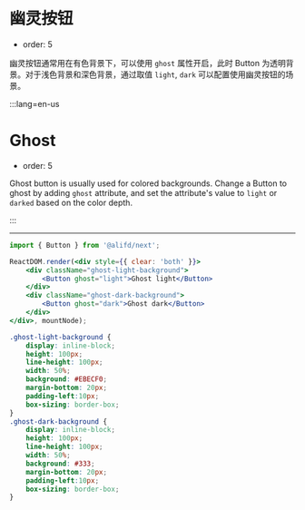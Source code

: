 # 幽灵按钮

- order: 5

幽灵按钮通常用在有色背景下，可以使用 `ghost` 属性开启，此时 Button 为透明背景。对于浅色背景和深色背景，通过取值 `light`, `dark` 可以配置使用幽灵按钮的场景。

:::lang=en-us
# Ghost

- order: 5

Ghost button is usually used for colored backgrounds. Change a Button to ghost by adding `ghost` attribute,
and set the attribute's value to `light` or `darked` based on the color depth.

:::

---

````jsx
import { Button } from '@alifd/next';

ReactDOM.render(<div style={{ clear: 'both' }}>
    <div className="ghost-light-background">
        <Button ghost="light">Ghost light</Button>
    </div>
    <div className="ghost-dark-background">
        <Button ghost="dark">Ghost dark</Button>
    </div>
</div>, mountNode);
````

````css
.ghost-light-background {
    display: inline-block;
    height: 100px;
    line-height: 100px;
    width: 50%;
    background: #EBECF0;
    margin-bottom: 20px;
    padding-left:10px;
    box-sizing: border-box;
}
.ghost-dark-background {
    display: inline-block;
    height: 100px;
    line-height: 100px;
    width: 50%;
    background: #333;
    margin-bottom: 20px;
    padding-left:10px;
    box-sizing: border-box;
}
````
